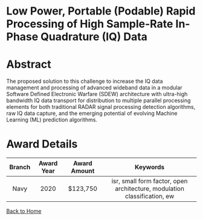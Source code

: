 
Low Power, Portable (Podable) Rapid Processing of High Sample-Rate In-Phase Quadrature (IQ) Data
================================================================================================

# Abstract


The proposed solution to this challenge to increase the IQ data management and processing of advanced wideband data in a modular Software Defined Electronic Warfare (SDEW) architecture with ultra-high bandwidth IQ data transport for distribution to multiple parallel processing elements for both traditional RADAR signal processing detection algorithms, raw IQ data capture, and the emerging potential of evolving Machine Learning (ML) prediction algorithms.  

# Award Details

|Branch|Award Year|Award Amount|Keywords|
| :---: | :---: | :---: | :---: |
|Navy|2020|$123,750|isr, small form factor, open architecture, modulation classification, ew|
  
  


[Back to Home](https://github.com/chrischow/dod_sbir_awards/Reports/JH/#2062)